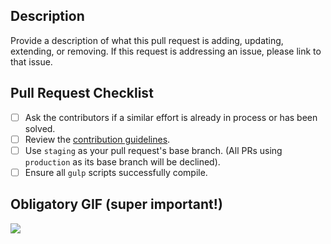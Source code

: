 ## Description
Provide a description of what this pull request is adding, updating, extending, or removing. 
If this request is addressing an issue, please link to that issue.

## Pull Request Checklist

 - [ ] Ask the contributors if a similar effort is already in process or has been solved.
 - [ ] Review the [contribution guidelines](https://github.com/dialpad/dialtone-icons/blob/staging/.github/CONTRIBUTING.md).
 - [ ] Use `staging` as your pull request's base branch. (All PRs using `production` as its base branch will be declined).
 - [ ] Ensure all `gulp` scripts successfully compile.

## Obligatory GIF (super important!)
![](path/to/gif)
